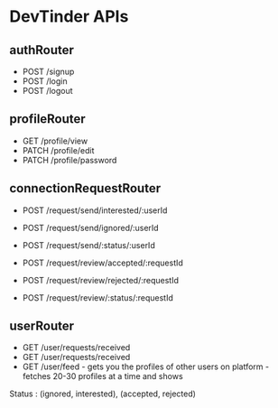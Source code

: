 # DevTinder APIs

## authRouter
- POST  /signup
- POST /login
- POST /logout

## profileRouter
- GET /profile/view
- PATCH /profile/edit
- PATCH /profile/password

## connectionRequestRouter
- POST /request/send/interested/:userId
- POST /request/send/ignored/:userId
- POST /request/send/:status/:userId

- POST /request/review/accepted/:requestId
- POST /request/review/rejected/:requestId
- POST /request/review/:status/:requestId

## userRouter
- GET /user/requests/received
- GET /user/requests/received
- GET /user/feed    - gets you the profiles of other users on platform
                    - fetches 20-30 profiles at a time and shows


Status : (ignored, interested), (accepted, rejected)

